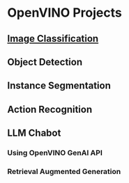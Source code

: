 # OpenVINO Projects
## [Image Classification](https://github.com/ramesh-dev-code/openvino-projects/tree/main/image-classification)   
## Object Detection
## Instance Segmentation
## Action Recognition
## LLM Chabot
### Using OpenVINO GenAI API
### Retrieval Augmented Generation
